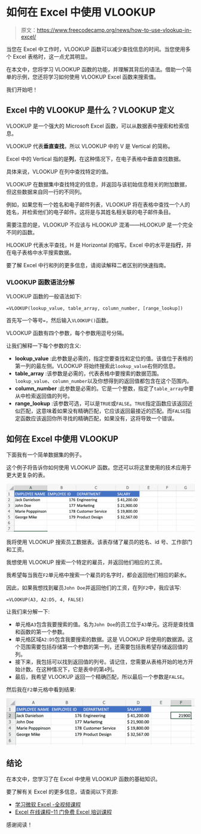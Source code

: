 # 如何在 Excel 中使用 VLOOKUP

> 原文：<https://www.freecodecamp.org/news/how-to-use-vlookup-in-excel/>

当您在 Excel 中工作时，VLOOKUP 函数可以减少查找信息的时间。当您使用多个 Excel 表格时，这一点尤其明显。

在本文中，您将学习 VLOOKUP 函数的功能，并理解其背后的语法。借助一个简单的示例，您还将学习如何使用 VLOOKUP Excel 函数来搜索值。

我们开始吧！

## Excel 中的 VLOOKUP 是什么？VLOOKUP 定义

VLOOKUP 是一个强大的 Microsoft Excel 函数，可以从数据表中搜索和检索信息。

VLOOKUP 代表**垂直查找**，所以 VLOOKUP 中的 V 是 Vertical 的简称。

Excel 中的 Vertical 指的是**列**，在这种情况下，在电子表格中垂直查找数据。

具体来说，VLOOKUP 在列中查找特定的值。

VLOOKUP 在数据集中查找特定的信息，并返回与该初始信息相关的附加数据，但这些数据来自同一行的不同列。

例如，如果您有一个姓名和电子邮件列表，VLOOKUP 将在表格中查找一个人的姓名，并检索他们的电子邮件。这将是与其姓名相关联的电子邮件条目。

需要注意的是，VLOOKUP 不应该与 HLOOKUP 混淆——HLOOKUP 是一个完全不同的函数。

HLOOKUP 代表水平查找，H 是 Horizontal 的缩写。Excel 中的水平是指**行**，并在电子表格中水平搜索数据。

要了解 Excel 中行和列的更多信息，请阅读解释二者区别的快速指南。

### VLOOKUP 函数语法分解

VLOOKUP 函数的一般语法如下:

```
=VLOOKUP(lookup_value, table_array, column_number, [range_lookup]) 
```

首先写一个等号`=`，然后输入`VLOOKUP()`函数。

VLOOKUP 函数有四个参数，每个参数用逗号分隔。

让我们解释一下每个参数的含义:

*   **lookup_value** :此参数是必需的，指定您要查找和定位的值。该值位于表格的第一列的最左侧。VLOOKUP 将始终搜索此`lookup_value`右侧的信息。
*   **table_array** :该参数是必需的，代表表格中要搜索的数据范围。`lookup_value`、`column_number`以及你想得到的返回值都包含在这个范围内。
*   **column_number** :此参数是必需的。它是一个整数，指定了`table_array`中要从中检索返回值的列号。
*   **range_lookup** :该参数可选，可以是`TRUE`或`FALSE`。`TRUE`指定函数应该返回近似匹配，这意味着如果没有精确匹配，它应该返回最接近的匹配。而`FALSE`指定函数应该返回你所寻找的精确匹配，如果没有，这将导致一个错误。

## 如何在 Excel 中使用 VLOOKUP

下面我有一个简单数据集的例子。

这个例子将告诉你如何使用 VLOOKUP 函数。您还可以将这里使用的技术应用于更大更复杂的表。

![Screenshot-2022-06-29-at-10.06.00-AM](img/8f817a54d16f3a915a15e3cdcd8ab72d.png)

我将使用 VLOOKUP 搜索员工数据表。该表存储了雇员的姓名、id 号、工作部门和工资。

我想使用 VLOOKUP 搜索一个特定的雇员，并返回他们相应的工资。

我希望每当我在`F2`单元格中搜索一个雇员的名字时，都会返回他们相应的薪水。

因此，如果我想找到雇员`John Doe`并返回他们的工资，在列`F2`中，我应该写:

```
=VLOOKUP(A3, A2:D5, 4, FALSE) 
```

让我们来分解一下:

*   单元格`A3`包含我要搜索的值。名为`John Doe`的员工位于`A3`单元。这将是查找值和函数的第一个参数。
*   单元格区域`A2:D5`包含我要搜索的数据。这是 VLOOKUP 将使用的数据源。这个范围需要包括存储第一个参数的第一列，还需要包括我希望存储返回值的列。
*   接下来，我包括可以找到返回值的列号。请记住，您需要从表格开始的地方开始计数。在这种情况下，它是表中的第`4`列。
*   最后，我希望 VLOOKUP 返回一个精确匹配，所以最后一个参数是`FALSE`。

然后我在`F2`单元格中看到结果:

![Screenshot-2022-07-01-at-5.13.50-PM](img/31b0f4a7f465b7afe7fb92d6510b49bc.png)

## 结论

在本文中，您学习了在 Excel 中使用 VLOOKUP 函数的基础知识。

要了解有关 Excel 的更多信息，请查阅以下资源:

*   [学习微软 Excel -全视频课程](https://www.freecodecamp.org/news/learn-microsoft-excel/)
*   [Excel 在线课程–11 门免费 Excel 培训课程](https://www.freecodecamp.org/news/excel-classes-online-free-excel-training-courses/)

感谢阅读！